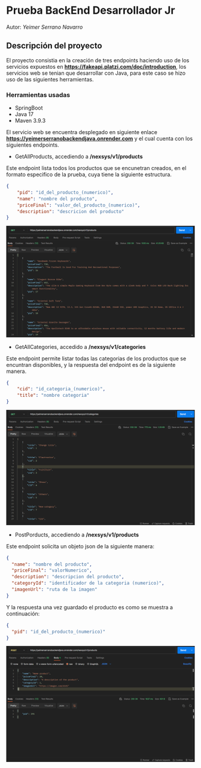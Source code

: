 # Prueba BackEnd Desarrollador Jr

Autor: *Yeimer Serrano Navarro*

## Descripción del proyecto

El proyecto consistia en la creación de tres endpoints haciendo uso de los servicios expuestos en __https://fakeapi.platzi.com/doc/introduction__, los servicios web se tenian que desarrollar con Java, para este caso se hizo uso de las siguientes herramientas.

### Herramientas usadas
* SpringBoot
* Java 17
* Maven 3.9.3

El servicio web se encuentra desplegado en siguiente enlace __https://yeimerserranobackendjava.onrender.com__ y el cual cuenta con los siguientes endpoints.

* GetAllProducts, accediendo a __/nexsys/v1/products__

Este endpoint lista todos los productos que se encunetran creados, en el formato especifico de la prueba, cuya tiene la siguiente estructura.

```json
{
    "pid": "id_del_producto_(numerico)",
    "name": "nombre del producto",
    "priceFinal": "valor_del_producto_(numerico)",
    "description": "descricion del producto"
}
```

![Ejemplo GetAllProducts](https://github.com/YeimerSN/PruebaJava/blob/main/src/main/resources/static/AllProducts.png)

* GetAllCategories, accedido a __/nexsys/v1/categories__

Este endpoint permite listar todas las categorias de los productos que se encuntran disponibles, y la respuesta del endpoint es de la siguiente manera.

```json
{
    "cid": "id_categoria_(numerico)",
    "title": "nombre categoria"
}
```

![Ejemplo GetAllCategories](https://github.com/YeimerSN/PruebaJava/blob/main/src/main/resources/static/AllCategories.png)

* PostPorducts, accediendo a __/nexsys/v1/products__

Este endpoint solicita un objeto json de la siguiente manera:

```json
{
  "name": "nombre del producto",
  "priceFinal": "valorNumerico",
  "description": "descripcion del producto",
  "categoryId": "identificador de la categoria (numerico)",
  "imagenUrl": "ruta de la imagen"
}
```

Y la respuesta una vez guardado el producto es como se muestra a continuación:

```json
{
  "pid": "id_del_producto_(numerico)"
}
```

![Ejemplo PostProduct](https://github.com/YeimerSN/PruebaJava/blob/main/src/main/resources/static/PostProduct.png)
